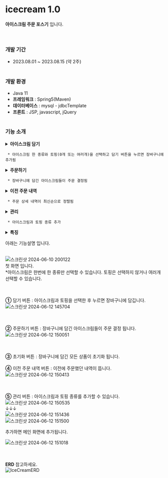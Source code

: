 # icecream 1.0
**아이스크림 주문 포스기** 입니다.<br><br><br>

### 개발 기간
* 2023.08.01 ~ 2023.08.15 (약 2주)<br><br>

### 개발 환경
* Java 11
* **프레임워크** : Spring5(Maven)
* **데이터베이스** : mysql - jdbcTemplate
* **프론트** : JSP, javascript, jQuery<br><br>

### 기능 소개
<details><summary><b>아이스크림 담기</b></summary>
  <div>
    <img src="icecream/WebContent/스크린샷 2024-06-12 145442.png">
  </div>
</details>

     * 아이스크림 한 종류와 토핑(0개 또는 여러개)을 선택하고 담기 버튼을 누르면 장바구니에 추가됨
     
<details><summary><b>주문하기</b></summary>
  <div>
    <img src="icecream/WebContent/스크린샷 2024-06-12 150051.png">
  </div>
</details>

     * 장바구니에 담긴 아이스크림들이 주문 결정됨

<details><summary><b>이전 주문 내역</b></summary>
  <div>
    <img src="icecream/WebContent/스크린샷 2024-06-12 150413.png">
  </div>
</details>

     * 주문 상세 내역이 최신순으로 정렬됨

<details><summary><b>관리</b></summary>
  <div>
    <img src="icecream/WebContent/스크린샷 2024-06-12 150640.png">
  </div>
</details>

     * 아이스크림과 토핑 종류 추가



















<details><summary><b>특징</b></summary>
  <div>
    23년 8월, 선생님이 각자 crud가 되는 사이트를 하나 만들어 보라고 하셨다.<br>
왠지 게시판 만들기가 재미없었던 나는 아이스크림 가게 포스기를 만들어 보기로 했다.<br>
그 때 배우고 있던 **Spring5**와 **JSP**를 사용했다.<br>
일단 알아둘 것은 이 때의 나는 아직 자바스크립트를 배우는 중이라 객체라는 것 자체를 몰랐다...<br>
그래서 **주문을 문자열로** 쭉 찍어보내기로 했다.<br>
여기서 어떤 아이스크림에 어떤 토핑이 들어가는지 구분해야 하는 것이 핵심이였다.<br>
일단 장바구니에 있는 하나의 아이스크림 조합(아이스크림 + 토핑)의 div에 1부터 순서대로 숫자를 준다. 숫자가 같은 상품들을 하나로 친다.<br>
숫자와 상품코드를 이어붙인 문자열을 가공해서 주문 한 건을 만든다.<br>
이 작업을 하면서 자바스크립트와 JQuery 실력이 많이 늘었다.<br>
요소를 숨겨놨다가 쓰는 법이나, 동적으로 생성된 버튼을 선택할 때 등 여러가지 상황에 대처하는 법도 배웠다.<br>
지금 보면 소스가 복잡하고 아쉬운 점도 많지만 그 2주간이 가장 많이 늘었던 시기였던 것 같다.<br><br><br>
  </div>
</details>





아래는 기능설명 입니다.<br><br>

![스크린샷 2024-06-10 200122](https://github.com/tyt9/icecream/assets/143326223/bbdd6058-7eed-4186-bb57-0fe8606113fa)<br>
첫 화면 입니다.<br>
*아이스크림은 한번에 한 종류만 선택할 수 있습니다. 토핑은 선택하지 않거나 여러개 선택할 수 있습니다.<br><br><br>

**①** 담기 버튼 : 아이스크림과 토핑을 선택한 후 누르면 장바구니에 담깁니다.<br>
![스크린샷 2024-06-12 145704](https://github.com/tyt9/icecream/assets/143326223/4fd14b28-cbaa-442e-a13b-a2371399849f)<br><br><br>

**②** 주문하기 버튼 : 장바구니에 담긴 아이스크림들이 주문 결정 됩니다.<br>
![스크린샷 2024-06-12 150051](https://github.com/tyt9/icecream/assets/143326223/361b38e8-6969-498a-93db-a0b7463c5513)<br><br><br>

**③** 초기화 버튼 : 장바구니에 담긴 모든 상품이 초기화 됩니다.<br><br>
**④** 이전 주문 내역 버튼 : 이전에 주문했던 내역이 뜹니다.<br>
![스크린샷 2024-06-12 150413](https://github.com/tyt9/icecream/assets/143326223/b2f7d48f-9ba8-4189-841c-55b3656fdd20)<br><br><br>

**⑤** 관리 버튼 : 아이스크림과 토핑 종류를 추가할 수 있습니다.<br>
![스크린샷 2024-06-12 150535](https://github.com/tyt9/icecream/assets/143326223/720ba573-eeb4-467f-ba1e-66756c539395)<br>
↓↓↓<br>
![스크린샷 2024-06-12 151436](https://github.com/tyt9/icecream/assets/143326223/b66e123d-35e7-4277-a404-b5846341af79)<br>
![스크린샷 2024-06-12 151500](https://github.com/tyt9/icecream/assets/143326223/de146170-f694-4185-ac41-dab86d86f9b3)<br>

추가하면 메인 화면에 추가됩니다.<br>

![스크린샷 2024-06-12 151018](https://github.com/tyt9/icecream/assets/143326223/5e752500-1a47-4788-94d3-f59f853682e2)<br><br><br>

**ERD** 참고하세요.<br>
![IceCreamERD](https://github.com/tyt9/icecream/assets/143326223/d2a6b223-9679-4997-b4ba-0b5739735958)


